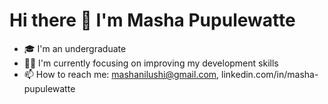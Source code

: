 ### <h1>Hi there 👋 I'm Masha Pupulewatte</h1> 
- 🎓 I'm an undergraduate
- 👩‍💻 I'm currently focusing on improving my development skills
- 📫 How to reach me: mashanilushi@gmail.com, linkedin.com/in/masha-pupulewatte

<!--
**MashaNilu/MashaNilu** is a ✨ _special_ ✨ repository because its `README.md` (this file) appears on your GitHub profile.

Here are some ideas to get you started:

- 🔭 I’m currently working on ...
- 🌱 I’m currently learning ...
- 👯 I’m looking to collaborate on ...
- 🤔 I’m looking for help with ...
- 💬 Ask me about ...
- 📫 How to reach me: ...
- 😄 Pronouns: ...
- ⚡ Fun fact: ...
-->
